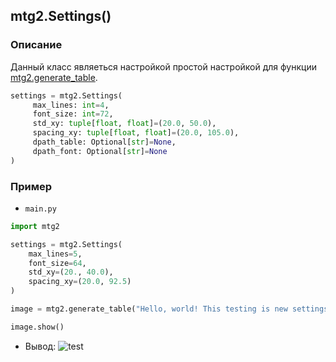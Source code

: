 ## mtg2.Settings()
### Описание
Данный класс являеться настройкой простой настройкой для функции [mtg2.generate_table]().
```python
settings = mtg2.Settings(
     max_lines: int=4,
     font_size: int=72,
     std_xy: tuple[float, float]=(20.0, 50.0),
     spacing_xy: tuple[float, float]=(20.0, 105.0),
     dpath_table: Optional[str]=None,
     dpath_font: Optional[str]=None
)
```
### Пример
- `main.py`
```python
import mtg2

settings = mtg2.Settings(
    max_lines=5,
    font_size=64,
    std_xy=(20., 40.0),
    spacing_xy=(20.0, 92.5)
)

image = mtg2.generate_table("Hello, world! This testing is new settings! qwertyuiopasdfghjklzxcvbnm йцукенгшщзхъфывапролджэячсмитьбю 1234567890 +-*/|\\", settings=settings)

image.show()
```
- Вывод:
![test](https://user-images.githubusercontent.com/60302782/168538884-89641bd4-723c-4f75-8a7c-1760a8c0135e.png)
